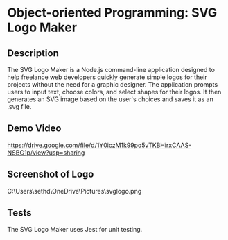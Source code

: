 # Object-oriented Programming: SVG Logo Maker

## Description
The SVG Logo Maker is a Node.js command-line application designed to help freelance web developers quickly generate simple logos for their projects without the need for a graphic designer. The application prompts users to input text, choose colors, and select shapes for their logos. It then generates an SVG image based on the user's choices and saves it as an .svg file.

## Demo Video
https://drive.google.com/file/d/1Y0iczM1k99po5vTKBHirxCAAS-NSBG1p/view?usp=sharing

## Screenshot of Logo
C:\Users\sethd\OneDrive\Pictures\svglogo.png

## Tests
The SVG Logo Maker uses Jest for unit testing. 
